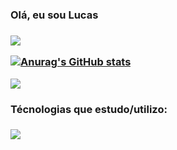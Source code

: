 
<h3>Olá, eu sou Lucas <h3>

[<img src="https://img.shields.io/badge/linkedin-%230077B5.svg?&style=for-the-badge&logo=linkedin&logoColor=white" />](https://www.linkedin.com/in/lucas-rodrigues-da-silva-168274201/)

[![Anurag's GitHub stats](https://github-readme-stats.vercel.app/api?username=lucasrodrigues23&theme=midnight-purple)](https://github.com/anuraghazra/github-readme-stats)

 <a href=""> <img align="center" src="https://github-readme-stats-sigma-five.vercel.app/api/top-langs/?username=lucasrodrigues23&theme=midnight-purple"/> </a>

 <h3>Técnologias que estudo/utilizo:<h3>
  <a href="https://skillicons.dev">
    <img src="https://skillicons.dev/icons?i=html,css,js,react,ts,git,figma" />
  </a>

